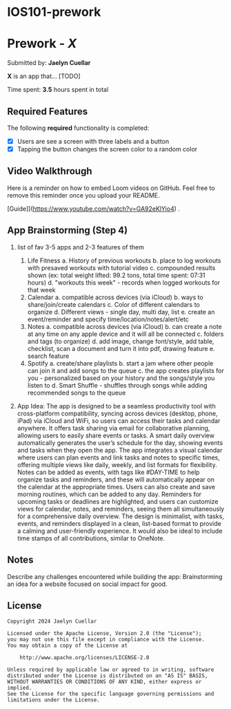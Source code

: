 # IOS101-prework

# Prework - *X*

Submitted by: **Jaelyn Cuellar**

**X** is an app that... [TODO] 

Time spent: **3.5** hours spent in total

## Required Features

The following **required** functionality is completed:

- [X] Users are see a screen with three labels and a button
- [X] Tapping the button changes the screen color to a random color
 
## Video Walkthrough

Here is a reminder on how to embed Loom videos on GitHub. Feel free to remove this reminder once you upload your README. 

[Guide]](https://www.youtube.com/watch?v=GA92eKlYio4) .

## App Brainstorming (Step 4)

1. list of fav 3-5 apps and 2-3 features of them 
	1. Life Fitness
		a. History of previous workouts 
		b. place to log workouts with presaved workouts with tutorial video 
		c. compounded results shown (ex: total weight lifted: 99.2 tons, total time spent: 07:31 hours) 
		d. "workouts this week" - records when logged workouts for that week 
	2. Calendar 
		a. compatible across devices (via iCloud) 
		b. ways to share/join/create calendars 
		c. Color of different calendars to organize 
		d. Different views - single day, multi day, list
		e. create an event/reminder and specify time/location/notes/alert/etc
	3. Notes 
		a. compatible across devices (via iCloud) 
		b. can create a note at any time on any apple device and it will all be connected 
		c. folders and tags (to organize)
		d. add image, change font/style, add table, checklist, scan a document and turn it into pdf, drawing feature
		e. search feature 
	4. Spotify 
		a. create/share playlists
		b. start a jam where other people can join it and add songs to the queue
		c. the app creates playlists for you - personalized based on your history and the songs/style you listen to 
		d. Smart Shuffle - shuffles through songs while adding recommended songs to the queue



2. App Idea: 
The app is designed to be a seamless productivity tool with cross-platform compatibility, syncing across devices (desktop, phone, iPad) via iCloud and WiFi, so users can access their tasks and calendar anywhere. It offers task sharing via email for collaborative planning, allowing users to easily share events or tasks. A smart daily overview automatically generates the user’s schedule for the day, showing events and tasks when they open the app. The app integrates a visual calendar where users can plan events and link tasks and notes to specific times, offering multiple views like daily, weekly, and list formats for flexibility. Notes can be added as events, with tags like #DAY-TIME to help organize tasks and reminders, and these will automatically appear on the calendar at the appropriate times. Users can also create and save morning routines, which can be added to any day. Reminders for upcoming tasks or deadlines are highlighted, and users can customize views for calendar, notes, and reminders, seeing them all simultaneously for a comprehensive daily overview. The design is minimalist, with tasks, events, and reminders displayed in a clean, list-based format to provide a calming and user-friendly experience. It would also be ideal to include time stamps of all contributions, similar to OneNote.


## Notes

Describe any challenges encountered while building the app: 
Brainstorming an idea for a website focused on social impact for good. 


## License

    Copyright 2024 Jaelyn Cuellar

    Licensed under the Apache License, Version 2.0 (the "License");
    you may not use this file except in compliance with the License.
    You may obtain a copy of the License at

        http://www.apache.org/licenses/LICENSE-2.0

    Unless required by applicable law or agreed to in writing, software
    distributed under the License is distributed on an "AS IS" BASIS,
    WITHOUT WARRANTIES OR CONDITIONS OF ANY KIND, either express or implied.
    See the License for the specific language governing permissions and
    limitations under the License.
